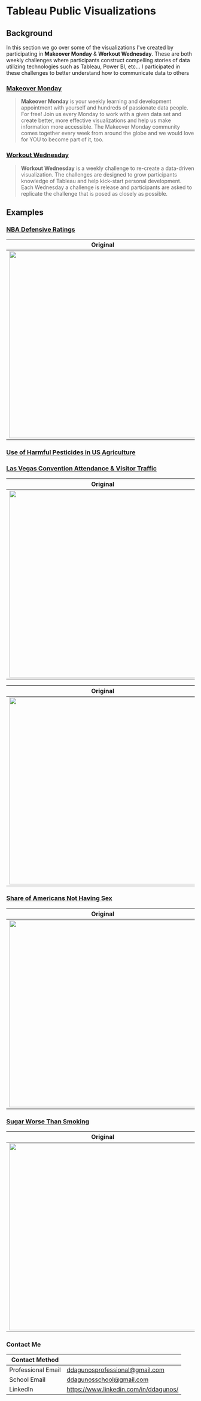 # Tableau Public Visualizations

## Background

In this section we go over some of the visualizations I've created by participating in **Makeover Monday** & **Workout Wednesday**. These
are both weekly challenges where participants construct compelling stories of data utilizing technologies such as Tableau, Power BI, etc...
I participated in these challenges to better understand how to communicate data to others

### [Makeover Monday](https://www.makeovermonday.co.uk/)

> **Makeover Monday** is your weekly learning and development appointment with yourself and hundreds of passionate data people. For free!
> Join us every Monday to work with a given data set and create better, more effective visualizations and help us make information more accessible. The Makeover Monday community comes together every week from around the globe and we would love for YOU to become part of it, too.

### [Workout Wednesday](http://www.workout-wednesday.com/)

> **Workout Wednesday** is a weekly challenge to re-create a data-driven visualization. The challenges are designed to grow participants knowledge of Tableau and help kick-start personal development. Each Wednesday a challenge is release and participants are asked to replicate the challenge that is posed as closely as possible.

## Examples

### [NBA Defensive Ratings](https://github.com/darwin-a/PersonalProjects/tree/master/Tableau%20Public%20Visualizations/Makeover_Monday/2019/W51)


| **Original** | **Mine**|
| --------- | --------|
|<img src = "https://fivethirtyeight.com/wp-content/uploads/2019/12/dubin-SPURS-1203-2.png?w=1150" width = "500">| <img src = "https://media3.giphy.com/media/h1QmENgSmK0lWxjXY6/giphy.gif" width = "500"> 

### [Use of Harmful Pesticides in US Agriculture](https://github.com/darwin-a/PersonalProjects/tree/master/Tableau%20Public%20Visualizations/Makeover_Monday/2020/W02)

### [Las Vegas Convention Attendance & Visitor Traffic](https://github.com/darwin-a/PersonalProjects/tree/master/Tableau%20Public%20Visualizations/Makeover_Monday/2019/W45)

| **Original** | **Mine**|
| --------- | --------|
|<img src = "https://media.data.world/w7ejD8lbRm2MuQcNq3i6_VegasTrafficQ12019.png" width = "500">| <img src = "https://media.giphy.com/media/j6S5zs5LRrMTVNl8fq/giphy.gif" width = "500"> 


| **Original** | **Mine**|
| --------- | --------|
|<img src = "https://media.springernature.com/lw685/springer-static/image/art%3A10.1186%2Fs12940-019-0488-0/MediaObjects/12940_2019_488_Fig1_HTML.png" width = "500">| <img src = "https://i.postimg.cc/bwFj22p4/pesticides.png" width = "500">

### [Share of Americans Not Having Sex](https://github.com/darwin-a/PersonalProjects/tree/master/Tableau%20Public%20Visualizations/Makeover_Monday/2019/W29)


| **Original** | **Mine**|
| --------- | --------|
|<img src = "https://media.data.world/OntaCUBdQkuspoAphzgv_MM.png" width = "500">| <img src = "https://i.postimg.cc/kXqym6N3/sex-decline.png" width = "500"> |

### [Sugar Worse Than Smoking](https://github.com/darwin-a/PersonalProjects/tree/master/Tableau%20Public%20Visualizations/Makeover_Monday/2020/W03)




| **Original** | **Mine**|
| --------- | --------|
|<img src = "https://ichef.bbci.co.uk/news/624/cpsprodpb/D3A6/production/_107228145_teen_sugar_640-nc.png" width = "500">| <img src = "https://i.postimg.cc/1RY02mRs/sugar.png" width = "500">


### Contact Me

| Contact Method |  |
| --- | --- |
| Professional Email | ddagunosprofessional@gmail.com |
| School Email | ddagunosschool@gmail.com |
| LinkedIn | https://www.linkedin.com/in/ddagunos/ |
